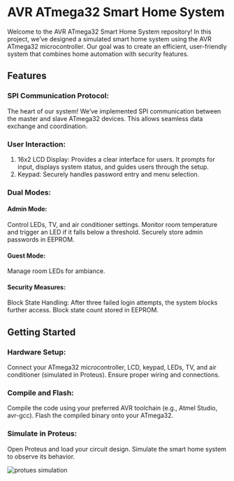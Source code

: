 # AVR ATmega32 Smart Home System
Welcome to the AVR ATmega32 Smart Home System repository! In this project, we’ve designed a simulated smart home system using the AVR ATmega32 microcontroller. Our goal was to create an efficient, user-friendly system that combines home automation with security features.

## Features
### SPI Communication Protocol:
The heart of our system! We’ve implemented SPI communication between the master and slave ATmega32 devices. This allows seamless data exchange and coordination.

### User Interaction:
1. 16x2 LCD Display: Provides a clear interface for users. It prompts for input, displays system status, and guides users through the setup.
2. Keypad: Securely handles password entry and menu selection.
   
### Dual Modes:
#### Admin Mode:
Control LEDs, TV, and air conditioner settings.
Monitor room temperature and trigger an LED if it falls below a threshold.
Securely store admin passwords in EEPROM.

#### Guest Mode:
Manage room LEDs for ambiance.

#### Security Measures:
Block State Handling: After three failed login attempts, the system blocks further access. Block state count stored in EEPROM.

## Getting Started
### Hardware Setup:
Connect your ATmega32 microcontroller, LCD, keypad, LEDs, TV, and air conditioner (simulated in Proteus).
Ensure proper wiring and connections.

### Compile and Flash:
Compile the code using your preferred AVR toolchain (e.g., Atmel Studio, avr-gcc).
Flash the compiled binary onto your ATmega32.

### Simulate in Proteus:
Open Proteus and load your circuit design.
Simulate the smart home system to observe its behavior.

![protues simulation](https://github.com/user-attachments/assets/79be5ce7-97e6-4440-92f5-adc11a788e5c)
